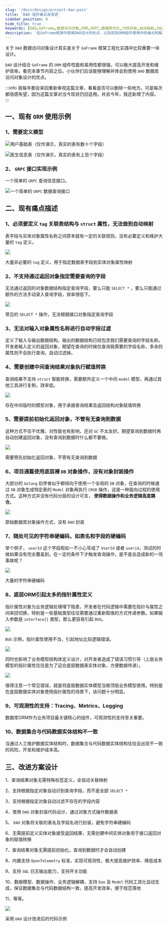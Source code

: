 ```yaml
---
slug: '/docs/design/project-dao-pain'
title: 'DAO-组件痛点及改进'
sidebar_position: 0
hide_title: true
keywords: [DAO,GoFrame,数据访问对象,ORM,GRPC,数据库优化,代码封装,自动映射,SQL日志,代码生成]
description: '在GoFrame框架中使用DAO设计的优点，以及现有ORM组件使用中的痛点和解决方案。通过DAO设计，极大地提高了开发和维护效率，降低了代码的耦合度，还增加了可观测性支持。文章详细描述了如何克服使用ORM时的常见问题，如字段映射、硬编码和数据结构不一致等。此外，改进方案设计还包括对DAO对象的封装和SQL日志功能的支持。'
---
```


关于 `DAO` 数据访问对象设计其实是关于 `GoFrame` 框架工程化实践中比较重要一块设计。

`DAO` 设计结合 `GoFrame` 的 `ORM` 组件性能和易用性都很强，可以极大提高开发和维护效率。看完本章节内容之后，小伙伴们应该能够理解并体会到使用 `DAO` 数据库访问对象设计的优点。

:::info
我每年都会来回重新审视这篇文章，看看是否可以删除一些地方。可是每次都倍感失望，因为这篇文章对当今现状仍旧适用。并且今年，我还新增了内容。
:::

## 一、现有 `ORM` 使用示例

### 1、需要定义模型

![](/markdown/77daf5d299eabade856d950ab3161f94.png)用户基础表（仅作演示，真实的表有数十个字段）

![](/markdown/f4e8c70ee25ec329f2b64bb3a53ff503.png)医生信息表（仅作演示，真实的表有上百个字段）

### 2、 `GRPC` 接口实现示例

一个简单的 `GRPC` 查询信息接口。

![](/markdown/b45b3af0a0bdc9ad30f739e31d0039ae.png)一个简单的 `GRPC` 数据查询接口

## 二、现有痛点描述

### 1、必须要定义 `tag` 关联表结构与 `struct` 属性，无法做到自动映射

表字段与实体对象属性名称之间原本就有一定的关联规则，没有必要定义和维护大量的 `tag` 定义。

![](/markdown/f1bb2d203d4fe4f2c44bbc7e14b7832a.png)

大量非必要的 `tag` 定义，用于指定数据表字段到实体对象属性映射

### 2、不支持通过返回对象指定需要查询的字段

无法通过返回的对象数据结构指定查询字段，要么只能 `SELECT *` ，要么只能通过额外的方法手动录入查询字段，效率很低下。

![](/markdown/70e01c869632543b846b04a1696e9737.png)

常见的 `SELECT *` 操作，无法根据接口对象指定查询字段

### 3、无法对输入对象属性名称进行自动字段过滤

定义了输入与输出数据结构，输出的数据结构已经包含我们需要查询的字段名称。开发者输入定义的返回对象，期望在查询的时候仅查询我需要的字段名称，多余的属性则不会执行查询，自动过滤掉。

### 4、需要创建中间查询结果对象执行赋值转换

查询结果不支持 `struct` 智能转换，需要额外定义一个中间 `model` 模型，再通过其他工具进行复制，效率低。

![](/markdown/05bf7722da09a27e7ca82bf6e0f89271.png)

存在中间临时的模型对象，用于承接查询结果及返回结构对象赋值转换

### 5、需要提前初始化返回对象，不管有无查询到数据

这种方式不仅不优雅，对性能也有影响，还对 `GC` 不太友好。期望查询到数据时再自动创建返回对象，没有查询到数据时什么都不要做。

![](/markdown/239f4b75b4b77e85bca523371a7dd1b4.png)

需要预先初始化返回对象，不管有无查询到数据

### 6、项目通篇使用底层裸 `DB` 对象操作，没有对象封装操作

大部分的 `Golang` 初学者似乎都倾向于使用一个全局的 `DB` 对象，在查询的时候通过 `DB` 对象生成特定表的 `Model` 对象再执行 `CRUD` 操作，这是一种面向过程的使用方式。这种方式并没有代码分层的设计可言， **使得数据操作和业务逻辑高度耦合**。

![](/markdown/d73fdaa5b76b831db0a2c1069742c218.png)

原始数据库对象操作方式，没有 `DAO` 封装

### 7、随处可见的字符串硬编码，如表名和字段的硬编码

举个例子， `userId` 这个字段假如一不小心写成了 `UserId` 或者 `userid`，测试的时候如果没有完全覆盖到，在一定的条件下才触发查询操作，是不是会造成新的一场事故呢？

![](/markdown/46d8aae38995327c6ce26832d21f628b.png)

大量的字符串硬编码

### 8、底层ORM引起太多的指针属性定义

指针属性对象为业务逻辑处理埋下隐患，开发者在代码逻辑中需要在指针与属性之间来回切换，特别是一些基础类型往往需要通过重新取值的方式传递参数。如果输入参数是 `interface{}` 类型，那么更容易引起 `BUG`。

![](/markdown/620c8a9a4a47de0243748d588aa0bb51.png)

`BUG` 示例，指针属性使用不当，引起地址比较逻辑错误。

![](/markdown/daa08ad1e9102f4ac964a8176a80e061.png)

同时也影响了业务模型结构体定义设计，对开发者造成了错误习惯引导（上层业务模型的指针属性往往是为了迎合底层数据表实体对象，方便数据传递）。

![](/markdown/bba716ea66e03727826ae6401ce01b2d.png)

值得注意一个常见错误，就是将底层数据实体模型当做顶层业务模型使用。特别是在底层数据实体对象使用指针属性的场景下，该问题十分明显。

### 9、可观测性的支持：Tracing、Metrics、Logging

数据库ORM作为业务项目最关键核心的组件，可观测性的支持至关重要。

### 10、数据集合与代码数据实体结构不一致

当通过人工维护数据实体结构时，数据集合与代码数据实体结构往往会出现不一致的风险，开发和维护成本高。

## 三、改进方案设计

1、查询结果对象无需特殊标签定义，全自动关联映射

2、支持根据指定对象自动识别查询字段，而不是全部 `SELECT *`

3、支持根据指定对象自动过滤不存在的字段内容

4、使用 `DAO` 对象封装代码设计，通过对象方式操作数据表

5、 `DAO` 对象将关联的表名及字段名进行封装，避免字符串硬编码

6、无需提前定义实体对象接受返回结果，无需创建中间实体对象用于接口返回对象的赋值转换

7、查询结果对象无需提前初始化，查询到数据时才会自动创建

8、内置支持 `OpenTelemetry` 标准，实现可观测性，极大提高维护效率、降低成本

9、支持 `SQL` 日志输出能力，支持开关功能

10、数据模型、数据操作、业务逻辑解耦，支持 `Dao` 及 `Model` 代码工具化自动生成，保证数据集合与代码数据结构一致，提高开发效率，便于规范落地

11、等等。

![](/markdown/90537635dc3b5623060fa9edfc49948a.png)

采用 `DAO` 设计改进后的代码示例
